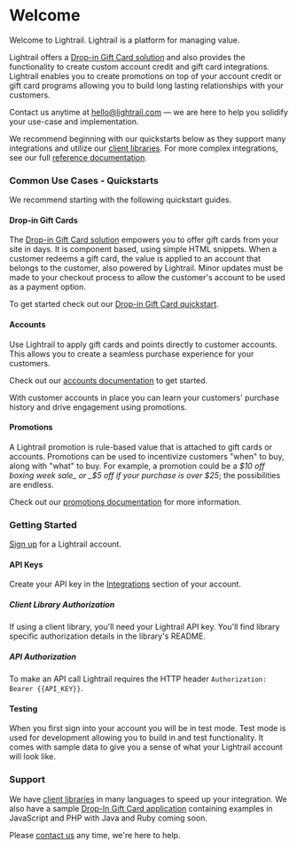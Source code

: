 # Welcome

Welcome to Lightrail. Lightrail is a platform for managing value.

Lightrail offers a [Drop-in Gift Card solution](#drop-in-gift-cards/drop-in-gift-cards) and also provides the functionality to create custom account credit and gift card integrations. Lightrail enables you to create promotions on top of your account credit or gift card programs allowing you to build long lasting relationships with your customers.

Contact us anytime at hello@lightrail.com — we are here to help you solidify your use-case and implementation.
 
We recommend beginning with our quickstarts below as they support many integrations and utilize our [client libraries](https://github.com/Giftbit/Lightrail-API-Docs/blob/master/docs/client-libraries.md#client-libraries). For more complex integrations, see our full [reference documentation](https://www.lightrail.com/docs/reference).

### Common Use Cases - Quickstarts
We recommend starting with the following quickstart guides. 

#### Drop-in Gift Cards
The [Drop-in Gift Card solution](#drop-in-gift-cards/drop-in-gift-cards) empowers you to offer gift cards from your site in days. It is component based, using simple HTML snippets. When a customer redeems a gift card, the value is applied to an account that belongs to the customer, also powered by Lightrail. Minor updates must be made to your checkout process to allow the customer's account to be used as a payment option.

To get started check out our [Drop-in Gift Card quickstart](#drop-in-gift-cards/quickstart).

#### Accounts
Use Lightrail to apply gift cards and points directly to customer accounts. This allows you to create a seamless purchase experience for your customers.

Check out our [accounts documentation](#accounts/accounts) to get started.

With customer accounts in place you can learn your customers' purchase history and drive engagement using promotions.

#### Promotions
A Lightrail promotion is rule-based value that is attached to gift cards or accounts. Promotions can be used to incentivize customers "when" to buy, along with "what" to buy. For example, a promotion could be a _$10 off boxing week sale_ or _$5 off if your purchase is over $25_; the possibilities are endless.

Check out our [promotions documentation](#promotions/promotions) for more information.

### Getting Started
[Sign up](https://www.lightrail.com/app/#/register) for a Lightrail account. 

#### API Keys
Create your API key in the [Integrations](https://www.lightrail.com/app/#/account/api) section of your account. 

##### Client Library Authorization
If using a client library, you'll need your Lightrail API key. You'll find library specific authorization details in the library's README. 

##### API Authorization
To make an API call Lightrail requires the HTTP header `Authorization: Bearer {{API_KEY}}`.

#### Testing
When you first sign into your account you will be in test mode. Test mode is used for development allowing you to build in and test functionality. It comes with sample data to give you a sense of what your Lightrail account will look like. 

### Support
We have [client libraries](https://github.com/Giftbit/Lightrail-API-Docs/blob/master/docs/client-libraries.md#client-libraries) in many languages to speed up your integration. We also have a sample [Drop-In Gift Card application]((https://github.com/Giftbit/stripe-integration-sample-webapp)) containing examples in JavaScript and PHP with Java and Ruby coming soon.   

Please [contact us](mailto:hello@lightrail.com) any time, we're here to help.
